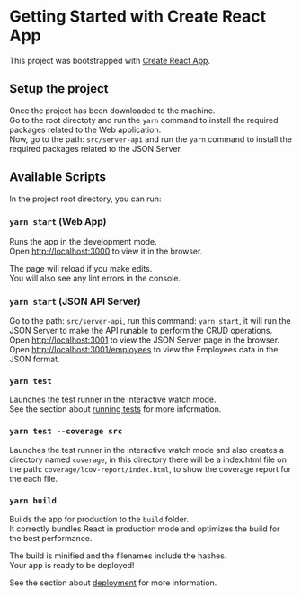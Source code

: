 # Getting Started with Create React App

This project was bootstrapped with [Create React App](https://github.com/facebook/create-react-app).

## Setup the project

Once the project has been downloaded to the machine.\
Go to the root directoty and run the `yarn` command to install the required packages related to the Web application.\
Now, go to the path: `src/server-api` and run the `yarn` command to install the required packages related to the JSON Server.

## Available Scripts

In the project root directory, you can run:

### `yarn start` (Web App)

Runs the app in the development mode.\
Open [http://localhost:3000](http://localhost:3000) to view it in the browser.

The page will reload if you make edits.\
You will also see any lint errors in the console.

### `yarn start` (JSON API Server)

Go to the path: `src/server-api`, run this command: `yarn start`, it will run the JSON Server to make the API runable to perform the CRUD operations.\
Open [http://localhost:3001](http://localhost:3001) to view the JSON Server page in the browser.\
Open [http://localhost:3001/employees](http://localhost:3001/employees) to view the Employees data in the JSON format.

### `yarn test`

Launches the test runner in the interactive watch mode.\
See the section about [running tests](https://facebook.github.io/create-react-app/docs/running-tests) for more information.

### `yarn test --coverage src`

Launches the test runner in the interactive watch mode and also creates a directory named `coverage`, in this directory there will be a index.html file
on the path: `coverage/lcov-report/index.html`, to show the coverage report for the each file.

### `yarn build`

Builds the app for production to the `build` folder.\
It correctly bundles React in production mode and optimizes the build for the best performance.

The build is minified and the filenames include the hashes.\
Your app is ready to be deployed!

See the section about [deployment](https://facebook.github.io/create-react-app/docs/deployment) for more information.
